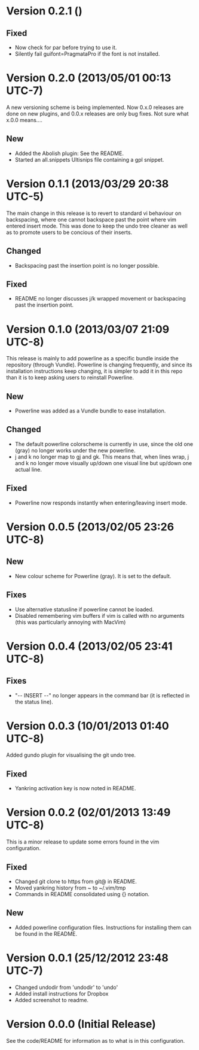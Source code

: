 Version 0.2.1 ()
======================================


Fixed
-----
- Now check for par before trying to use it.
- Silently fail guifont=PragmataPro if the font is not installed.


Version 0.2.0 (2013/05/01 00:13 UTC-7)
======================================

A new versioning scheme is being implemented. Now 0.x.0 releases are done
on new plugins, and 0.0.x releases are only bug fixes. Not sure what x.0.0
means....

New
---
- Added the Abolish plugin: See the README.
- Started an all.snippets Ultisnips file containing a gpl snippet.


Version 0.1.1 (2013/03/29 20:38 UTC-5)
======================================

The main change in this release is to revert to standard vi behaviour on
backspacing, where one cannot backspace past the point where vim entered
insert mode. This was done to keep the undo tree cleaner as well as to promote
users to be concious of their inserts.

Changed
-------
- Backspacing past the insertion point is no longer possible.

Fixed
-----
- README no longer discusses j/k wrapped movement or backspacing past the
  insertion point.

Version 0.1.0 (2013/03/07 21:09 UTC-8)
======================================

This release is mainly to add powerline as a specific bundle inside the
repository (through Vundle). Powerline is changing frequently, and since its
installation instructions keep changing, it is simpler to add it in this repo
than it is to keep asking users to reinstall Powerline.

New
---
- Powerline was added as a Vundle bundle to ease installation.

Changed
-------
- The default powerline colorscheme is currently in use, since the old one
  (gray) no longer works under the new powerline.
- j and k no longer map to gj and gk. This means that, when lines wrap, j and k
  no longer move visually up/down one visual line but up/down one actual line.

Fixed
-----
- Powerline now responds instantly when entering/leaving insert mode.


Version 0.0.5 (2013/02/05 23:26 UTC-8)
======================================

New
---
- New colour scheme for Powerline (gray). It is set to the default.

Fixes
-----
- Use alternative statusline if powerline cannot be loaded.
- Disabled remembering vim buffers if vim is called with no arguments (this was
  particularly annoying with MacVim)


Version 0.0.4 (2013/02/05 23:41 UTC-8)
======================================

Fixes
-----
- "-- INSERT --" no longer appears in the command bar (it is reflected
  in the status line).


Version 0.0.3 (10/01/2013 01:40 UTC-8)
======================================

Added gundo plugin for visualising the git undo tree.

Fixed
-----
- Yankring activation key is now noted in README.


Version 0.0.2 (02/01/2013 13:49 UTC-8)
======================================

This is a minor release to update some errors found in the vim configuration.

Fixed
-----
- Changed git clone to https from git@ in README.
- Moved yankring history from ~ to ~/.vim/tmp
- Commands in README consolidated using {} notation.

New
---
- Added powerline configuration files. Instructions for installing them can be
  found in the README.


Version 0.0.1 (25/12/2012 23:48 UTC-7)
======================================

- Changed undodir from 'undodir' to 'undo'
- Added install instructions for Dropbox
- Added screenshot to readme.


Version 0.0.0 (Initial Release)
===============================

See the code/README for information as to what is in this configuration.
